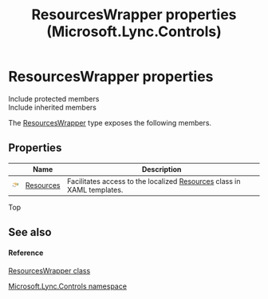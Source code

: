 ﻿---
title: ResourcesWrapper properties (Microsoft.Lync.Controls)
TOCTitle: ResourcesWrapper properties
ms:assetid: Properties.T:Microsoft.Lync.Controls.ResourcesWrapper_DI_3_UC_OCS14MrefLyncWPF
ms:mtpsurl: https://msdn.microsoft.com/en-us/library/microsoft.lync.controls.resourceswrapper_di_3_uc_ocs14mreflyncwpf_properties(v=office.15)
ms:contentKeyID: 48598418
ms.date: 07/28/2014
mtps_version: v=office.15
---

# ResourcesWrapper properties

Include protected members  
Include inherited members  

The [ResourcesWrapper](resourceswrapper-class-microsoft-lync-controls_1.md) type exposes the following members.

## Properties

<table>
<thead>
<tr class="header">
<th> </th>
<th>Name</th>
<th>Description</th>
</tr>
</thead>
<tbody>
<tr class="odd">
<td><img src="images/JJ275421.pubproperty(Office.15).gif" title="Public property" alt="Public property" /></td>
<td><a href="resourceswrapper-resources-property-microsoft-lync-controls_1.md">Resources</a></td>
<td>Facilitates access to the localized <a href="resourceswrapper-resources-property-microsoft-lync-controls_1.md">Resources</a> class in XAML templates.</td>
</tr>
</tbody>
</table>


Top

## See also

#### Reference

[ResourcesWrapper class](resourceswrapper-class-microsoft-lync-controls_1.md)

[Microsoft.Lync.Controls namespace](microsoft-lync-controls-namespace_1.md)

